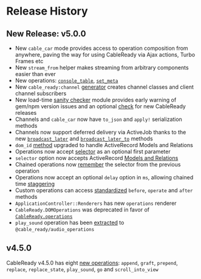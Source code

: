 # Release History

## New Release: v5.0.0

* New `cable_car` mode provides access to operation composition from anywhere, paving the way for using CableReady via Ajax actions, Turbo Frames etc
* New `stream_from` helper makes streaming from arbitrary components easier than ever
* New operations: [`console_table`](reference/operations/notifications.md#console_table), [`set_meta`](reference/operations/event-dispatch.md#set_meta)
* New `cable_ready:channel` [generator](usage.md#channel-generator) creates channel classes and client channel subscribers
* New load-time [sanity checker](installation.md#upgrading-package-versions-and-sanity) module provides early warning of gem/npm version issues and an optional [check](installation.md#upgrading-to-v-5-0-0) for new CableReady releases
* Channels and `cable_car` now have `to_json` and `apply!` serialization methods
* Channels now support deferred delivery via ActiveJob thanks to the new [`broadcast_later`](reference/methods.md#broadcast_later-clear-true) and [`broadcast_later_to`](reference/methods.md#broadcast_later_to-model-clear-true) methods
* `dom_id` [method](reference/methods.md#dom_id-record-prefix-nil) upgraded to handle ActiveRecord Models and Relations
* Operations now accept [selector](usage.md#selector-as-optional-first-argument) as an optional first parameter
* `selector` option now accepts ActiveRecord [Models and Relations](usage.md#selector-will-accept-ar-models-and-relations)
* Chained operations now [remember](usage.md#selector-remembers-the-previous-selector) the selector from the previous operation
* Operations now accept an optional `delay` option in `ms`, allowing chained time [staggering](usage.md#staggering-operations)
* Custom operations can access [standardized](customization.md#before-operate-after) `before`, `operate` and `after` methods
* `ApplicationController::Renderers` has new `operations` renderer
* `CableReady.DOMOperations` was deprecated in favor of [`CableReady.operations`](customization.md#custom-operations)
* `play_sound` operation has been [extracted](customization.md#importing-audiooperations) to `@cable_ready/audio_operations`

## v4.5.0

CableReady v4.5.0 has eight [new operations](reference/operations/): `append`, `graft`, `prepend`, `replace`, `replace_state`, `play_sound`, `go` and `scroll_into_view`

